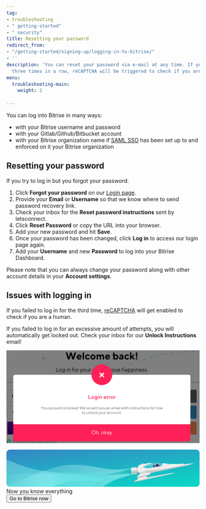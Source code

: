 ```yaml
---
tag:
- troubleshooting
- " getting-started"
- " security"
title: Resetting your password
redirect_from:
- "/getting-started/signing-up/logging-in-to-bitrise/"
- ''
description: 'You can reset your password via e-mail at any time. If you fail to log in
  three times in a row, reCAPTCHA will be triggered to check if you are a human. '
menu:
  troubleshooting-main:
    weight: 2

---
```

You can log into Bitrise in many ways:

* with your Bitrise username and password
* with your Gitlab/Github/Bitbucket account
* with your Bitrise organization name if [SAML SSO](/team-management/organizations/saml-sso-in-organizations/) has been set up to and enforced on it your Bitrise organization

## Resetting your password

If you try to log in but you forgot your password:

1. Click **Forgot your password** on our [Login page](https://app.bitrise.io/users/sign_in).
2. Provide your **Email** or **Username** so that we know where to send password recovery link.
3. Check your inbox for the **Reset password instructions** sent by letsconnect.
4. Click **Reset Password** or copy the URL into your browser.
5. Add your new password and hit **Save**.
6. Once your password has been changed, click **Log in** to access our login page again.
7. Add your **Username** and new **Password** to log into your Bitrise Dashboard.

Please note that you can always change your password along with other account details in your **Account settings**.

## Issues with logging in

If you failed to log in for the third time, [reCAPTCHA](https://developers.google.com/recaptcha/) will get enabled to check if you are a human.

If you failed to log in for an excessive amount of attempts, you will automatically get locked out. Check your inbox for our **Unlock Instructions** email!

![](/img/lockedout.png)

<div class="banner">
	<img src="/assets/images/banner-bg-888x170.png" style="border: none;">
	<div class="deploy-text">Now you know everything</div>
	<a target="_blank" href="https://app.bitrise.io/me/profile#/overview"><button class="button">Go to Bitrise now</button></a>
</div>